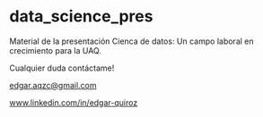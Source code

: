 # data_science_pres
Material de la presentación Cienca de datos: Un campo laboral en crecimiento para la UAQ.

Cualquier duda contáctame! 

edgar.aqzc@gmail.com

www.linkedin.com/in/edgar-quiroz
